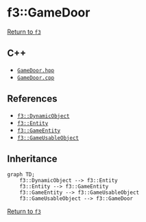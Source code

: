# f3::GameDoor

[Return to `f3`](/docs/f3.md)

## C++

- [`GameDoor.hpp`](/src/f3/GameDoor.hpp)
- [`GameDoor.cpp`](/src/f3/GameDoor.cpp)

## References

- [`f3::DynamicObject`](/docs/f3/DynamicObject.md)
- [`f3::Entity`](/docs/f3/Entity.md)
- [`f3::GameEntity`](/docs/f3/GameEntity.md)
- [`f3::GameUsableObject`](/docs/f3/GameUsableObject.md)

## Inheritance

```mermaid
graph TD;
    f3::DynamicObject --> f3::Entity
    f3::Entity --> f3::GameEntity
    f3::GameEntity --> f3::GameUsableObject
    f3::GameUsableObject --> f3::GameDoor
```

[Return to `f3`](/docs/f3.md)